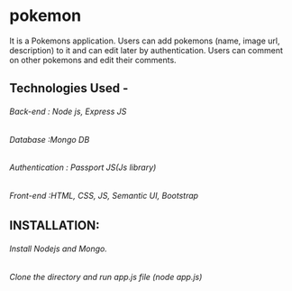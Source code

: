 # pokemon
 It is a Pokemons application. Users can add pokemons (name, image url, description) to it and can edit later by authentication. Users can comment on other pokemons and edit their comments.
 
## Technologies Used -
 ###### Back-end : Node  js, Express JS
 ###### Database :Mongo DB
 ###### Authentication : Passport JS(Js library)
 ###### Front-end :HTML, CSS, JS, Semantic UI, Bootstrap
 
## INSTALLATION:
 ###### Install Nodejs and Mongo.
 ###### Clone the directory and run app.js file (node app.js)
